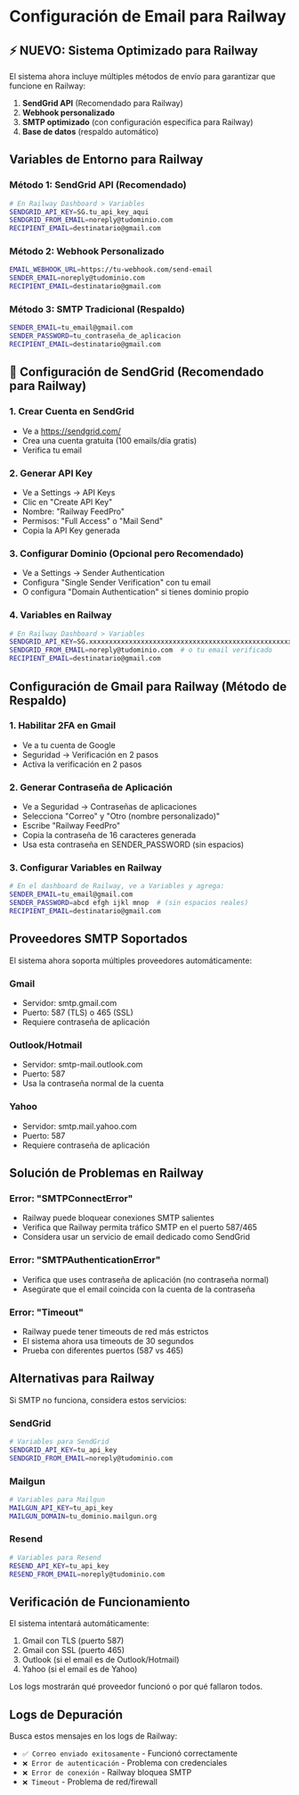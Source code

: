# Configuración de Email para Railway

## ⚡ NUEVO: Sistema Optimizado para Railway

El sistema ahora incluye múltiples métodos de envío para garantizar que funcione en Railway:

1. **SendGrid API** (Recomendado para Railway)
2. **Webhook personalizado** 
3. **SMTP optimizado** (con configuración específica para Railway)
4. **Base de datos** (respaldo automático)

## Variables de Entorno para Railway

### Método 1: SendGrid API (Recomendado)
```bash
# En Railway Dashboard > Variables
SENDGRID_API_KEY=SG.tu_api_key_aqui
SENDGRID_FROM_EMAIL=noreply@tudominio.com
RECIPIENT_EMAIL=destinatario@gmail.com
```

### Método 2: Webhook Personalizado
```bash
EMAIL_WEBHOOK_URL=https://tu-webhook.com/send-email
SENDER_EMAIL=noreply@tudominio.com
RECIPIENT_EMAIL=destinatario@gmail.com
```

### Método 3: SMTP Tradicional (Respaldo)
```bash
SENDER_EMAIL=tu_email@gmail.com
SENDER_PASSWORD=tu_contraseña_de_aplicacion
RECIPIENT_EMAIL=destinatario@gmail.com
```

## 🚀 Configuración de SendGrid (Recomendado para Railway)

### 1. Crear Cuenta en SendGrid
- Ve a https://sendgrid.com/
- Crea una cuenta gratuita (100 emails/día gratis)
- Verifica tu email

### 2. Generar API Key
- Ve a Settings → API Keys
- Clic en "Create API Key"
- Nombre: "Railway FeedPro"
- Permisos: "Full Access" o "Mail Send"
- Copia la API Key generada

### 3. Configurar Dominio (Opcional pero Recomendado)
- Ve a Settings → Sender Authentication
- Configura "Single Sender Verification" con tu email
- O configura "Domain Authentication" si tienes dominio propio

### 4. Variables en Railway
```bash
# En Railway Dashboard > Variables
SENDGRID_API_KEY=SG.xxxxxxxxxxxxxxxxxxxxxxxxxxxxxxxxxxxxxxxxxxxxxxxxxxxxxxxxxxxxxxxxxx
SENDGRID_FROM_EMAIL=noreply@tudominio.com  # o tu email verificado
RECIPIENT_EMAIL=destinatario@gmail.com
```

## Configuración de Gmail para Railway (Método de Respaldo)

### 1. Habilitar 2FA en Gmail
- Ve a tu cuenta de Google
- Seguridad → Verificación en 2 pasos
- Activa la verificación en 2 pasos

### 2. Generar Contraseña de Aplicación
- Ve a Seguridad → Contraseñas de aplicaciones
- Selecciona "Correo" y "Otro (nombre personalizado)"
- Escribe "Railway FeedPro"
- Copia la contraseña de 16 caracteres generada
- Usa esta contraseña en SENDER_PASSWORD (sin espacios)

### 3. Configurar Variables en Railway
```bash
# En el dashboard de Railway, ve a Variables y agrega:
SENDER_EMAIL=tu_email@gmail.com
SENDER_PASSWORD=abcd efgh ijkl mnop  # (sin espacios reales)
RECIPIENT_EMAIL=destinatario@gmail.com
```

## Proveedores SMTP Soportados

El sistema ahora soporta múltiples proveedores automáticamente:

### Gmail
- Servidor: smtp.gmail.com
- Puerto: 587 (TLS) o 465 (SSL)
- Requiere contraseña de aplicación

### Outlook/Hotmail
- Servidor: smtp-mail.outlook.com
- Puerto: 587
- Usa la contraseña normal de la cuenta

### Yahoo
- Servidor: smtp.mail.yahoo.com
- Puerto: 587
- Requiere contraseña de aplicación

## Solución de Problemas en Railway

### Error: "SMTPConnectError"
- Railway puede bloquear conexiones SMTP salientes
- Verifica que Railway permita tráfico SMTP en el puerto 587/465
- Considera usar un servicio de email dedicado como SendGrid

### Error: "SMTPAuthenticationError"
- Verifica que uses contraseña de aplicación (no contraseña normal)
- Asegúrate que el email coincida con la cuenta de la contraseña

### Error: "Timeout"
- Railway puede tener timeouts de red más estrictos
- El sistema ahora usa timeouts de 30 segundos
- Prueba con diferentes puertos (587 vs 465)

## Alternativas para Railway

Si SMTP no funciona, considera estos servicios:

### SendGrid
```bash
# Variables para SendGrid
SENDGRID_API_KEY=tu_api_key
SENDGRID_FROM_EMAIL=noreply@tudominio.com
```

### Mailgun
```bash
# Variables para Mailgun
MAILGUN_API_KEY=tu_api_key
MAILGUN_DOMAIN=tu_dominio.mailgun.org
```

### Resend
```bash
# Variables para Resend
RESEND_API_KEY=tu_api_key
RESEND_FROM_EMAIL=noreply@tudominio.com
```

## Verificación de Funcionamiento

El sistema intentará automáticamente:
1. Gmail con TLS (puerto 587)
2. Gmail con SSL (puerto 465)
3. Outlook (si el email es de Outlook/Hotmail)
4. Yahoo (si el email es de Yahoo)

Los logs mostrarán qué proveedor funcionó o por qué fallaron todos.

## Logs de Depuración

Busca estos mensajes en los logs de Railway:
- `✅ Correo enviado exitosamente` - Funcionó correctamente
- `❌ Error de autenticación` - Problema con credenciales
- `❌ Error de conexión` - Railway bloquea SMTP
- `❌ Timeout` - Problema de red/firewall
